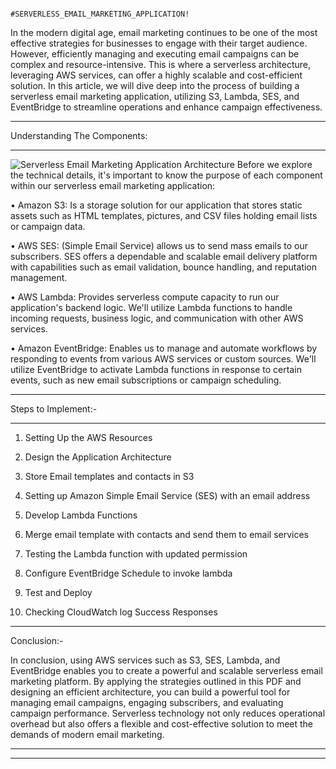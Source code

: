                                     #SERVERLESS_EMAIL_MARKETING_APPLICATION! 




In the modern digital age, email marketing continues to be one of the most effective strategies for businesses to engage with their target audience. However, efficiently managing and executing email campaigns can be complex and resource-intensive. This is where a serverless architecture, leveraging AWS services, can offer a highly scalable and cost-efficient solution. In this article, we will dive deep into the process of building a serverless email marketing application, utilizing S3, Lambda, SES, and EventBridge to streamline operations and enhance campaign effectiveness.

____________________________________________________________________________________________________________________________

Understanding The Components:
_____________________________
![Serverless Email Marketing Application Architecture](https://github.com/user-attachments/assets/59123758-fd79-4fd3-b8a5-5391db0b2350)
Before we explore the technical details, it's important to know the purpose of each component within our serverless email marketing application:


 • Amazon S3: Is a storage solution for our application that stores static assets such as HTML templates,
    pictures, and CSV files holding email lists or campaign data.

•	AWS SES: (Simple Email Service) allows us to send mass emails to our subscribers. SES offers a
    dependable and scalable email delivery platform with capabilities such as email validation,
    bounce handling, and reputation management.

•	AWS Lambda: Provides serverless compute capacity to run our application's backend logic.
    We'll utilize Lambda functions to handle incoming requests, business logic, and communication
    with other AWS services.  

 •	Amazon EventBridge: Enables us to manage and automate workflows by responding to events from
    various AWS services or custom sources. We'll utilize EventBridge to activate Lambda functions
    in response to certain events, such as new email subscriptions or campaign scheduling.

____________________________________________________________________________________________________________________________

Steps to Implement:-
____________________________________________________________________________________________________________________________

1. Setting Up the AWS Resources

2. Design the Application Architecture

3. Store Email templates and  contacts in S3

4. Setting up Amazon Simple Email Service (SES) with an email address

5. Develop Lambda Functions

6. Merge email template with contacts and send them to email services

7. Testing the Lambda function with updated permission

8. Configure EventBridge Schedule to invoke lambda

9. Test and Deploy
   
10. Checking CloudWatch log Success Responses

____________________________________________________________________________________________________________________________

Conclusion:-

In conclusion, using AWS services such as S3, SES, Lambda, and EventBridge enables you to create a powerful and scalable serverless email marketing platform. By applying the strategies outlined in this PDF and designing an efficient architecture, you can build a powerful tool for managing email campaigns, engaging subscribers, and evaluating campaign performance. Serverless technology not only reduces operational overhead but also offers a flexible and cost-effective solution to meet the demands of modern email marketing.

____________________________________________________________________________________________________________________________
____________________________________________________________________________________________________________________________



